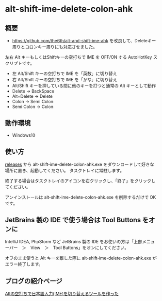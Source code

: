 # alt-shift-ime-delete-colon-ahk

## 概要

* https://github.com/the6th/alt-and-shift-ime-ahk を改良して、Deleteキー周りとコロンキー周りにも対応させました。

左右 Alt キーもしくはShiftキーの空打ちで IME を OFF/ON する AutoHotKey スクリプトです。

* 左 Alt/Shift キーの空打ちで IME を「英数」に切り替え
* 右 Alt/Shift キーの空打ちで IME を「かな」に切り替え
* Alt/Shift キーを押している間に他のキーを打つと通常の Alt キーとして動作
* Delete -> BackSpace
* Alt+Delete -> Delete
* Colon -> Semi Colon
* Semi Colon -> Colon

## 動作環境

* Windows10

## 使い方

[releases](https://github.com/noyuno/alt-shift-ime-delete-colon-ahk/releases) から alt-shift-ime-delete-colon-ahk.exe をダウンロードして好きな場所に置き、起動してください。 タスクトレイに常駐します。

終了する場合はタスクトレイのアイコンを右クリックし、「終了」をクリックしてください。

アンインストールは alt-shift-ime-delete-colon-ahk.exe を削除するだけで OK です。

## JetBrains 製の IDE で使う場合は Tool Buttons をオンに

IntelliJ IDEA, PhpStorm など JetBrains 製の IDE をお使いの方は「上部メニューバー　＞　View　＞　Tool Buttons」をオンにしてください。

オフのまま使うと Alt キーを離した際に alt-shift-ime-delete-colon-ahk.exe がエラー終了します。

## ブログの紹介ページ

[Altの空打ちで日本語入力(IME)を切り替えるツールを作った](http://www.karakaram.com/alt-ime-on-off)
